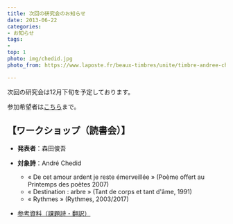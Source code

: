 ```yaml
---
title: 次回の研究会のお知らせ
date: 2013-06-22
categories:
- お知らせ
tags: 
- 
top: 1
photo: img/chedid.jpg
photo_from: https://www.laposte.fr/beaux-timbres/unite/timbre-andree-chedid-international/p/1120007

---
```


次回の研究会は12月下旬を予定しております。

参加希望者は[こちら](/contact/)まで。

## 【ワークショップ（読書会）】

- **発表者**：森田俊吾

- **対象詩**：André Chedid
    - « De cet amour ardent je reste émerveillée » (Poème offert au Printemps des poètes 2007)
    - « Destination : arbre » (Tant de corps et tant d'âme, 1991)
    - « Rythmes » (Rythmes, 2003/2017)

- [参考資料（課題詩・翻訳）](https://groups.google.com/g/poesiecontemporaine/c/o7qbWbSJDPw/m/qpsJmAlbAgAJ)
